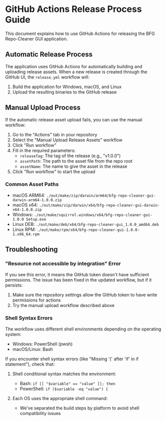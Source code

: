 # GitHub Actions Release Process Guide

This document explains how to use GitHub Actions for releasing the BFG Repo-Cleaner GUI application.

## Automatic Release Process

The application uses GitHub Actions for automatically building and uploading release assets. When a new release is created through the GitHub UI, the `release.yml` workflow will:

1. Build the application for Windows, macOS, and Linux
2. Upload the resulting binaries to the GitHub release

## Manual Upload Process

If the automatic release asset upload fails, you can use the manual workflow:

1. Go to the "Actions" tab in your repository
2. Select the "Manual Upload Release Assets" workflow
3. Click "Run workflow"
4. Fill in the required parameters:
   - `releaseTag`: The tag of the release (e.g., "v1.0.0")
   - `assetPath`: The path to the asset file from the repo root
   - `assetName`: The name to give the asset in the release
5. Click "Run workflow" to start the upload

### Common Asset Paths

- macOS ARM64: `./out/make/zip/darwin/arm64/bfg-repo-cleaner-gui-darwin-arm64-1.0.0.zip`
- macOS x64: `./out/make/zip/darwin/x64/bfg-repo-cleaner-gui-darwin-x64-1.0.0.zip`
- Windows: `./out/make/squirrel.windows/x64/bfg-repo-cleaner-gui-1.0.0 Setup.exe`
- Linux DEB: `./out/make/deb/x64/bfg-repo-cleaner-gui_1.0.0_amd64.deb`
- Linux RPM: `./out/make/rpm/x64/bfg-repo-cleaner-gui-1.0.0-1.x86_64.rpm`

## Troubleshooting

### "Resource not accessible by integration" Error

If you see this error, it means the GitHub token doesn't have sufficient permissions. The issue has been fixed in the updated workflow, but if it persists:

1. Make sure the repository settings allow the GitHub token to have write permissions for actions
2. Try the manual upload workflow described above

### Shell Syntax Errors

The workflow uses different shell environments depending on the operating system:
- Windows: PowerShell (pwsh)
- macOS/Linux: Bash

If you encounter shell syntax errors (like "Missing '(' after 'if' in if statement"), check that:

1. Shell conditional syntax matches the environment:
   - Bash: `if [[ "$variable" == "value" ]]; then`
   - PowerShell: `if ($variable -eq "value") {`

2. Each OS uses the appropriate shell command:
   - We've separated the build steps by platform to avoid shell compatibility issues
